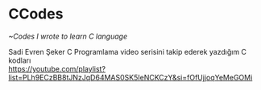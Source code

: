 # CCodes
*~Codes I wrote to learn C language*

Sadi Evren Şeker C Programlama video serisini takip ederek yazdığım C kodları  
https://youtube.com/playlist?list=PLh9ECzBB8tJNzJqD64MAS0SK5IeNCKCzY&si=fOfUjjoqYeMeGOMi
